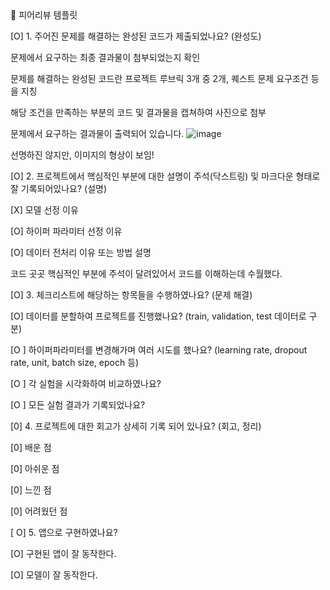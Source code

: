 <aside> 🤔 피어리뷰 템플릿 

[O] 1. 주어진 문제를 해결하는 완성된 코드가 제출되었나요? (완성도) 

문제에서 요구하는 최종 결과물이 첨부되었는지 확인 

문제를 해결하는 완성된 코드란 프로젝트 루브릭 3개 중 2개, 퀘스트 문제 요구조건 등을 지칭  

해당 조건을 만족하는 부분의 코드 및 결과물을 캡쳐하여 사진으로 첨부 

문제에서 요구하는 결과물이 출력되어 있습니다. 
![image](https://github.com/user-attachments/assets/4f562ae0-a32a-4105-948f-a31af18b877d)

 

선명하진 않지만, 이미지의 형상이 보임! 

 

[O] 2. 프로젝트에서 핵심적인 부분에 대한 설명이 주석(닥스트링) 및 마크다운 형태로 잘 기록되어있나요? (설명) 

[X] 모델 선정 이유 

[O] 하이퍼 파라미터 선정 이유 

[O] 데이터 전처리 이유 또는 방법 설명 

 코드 곳곳 핵심적인 부분에 주석이 달려있어서 코드를 이해하는데 수월했다. 

 

[O] 3. 체크리스트에 해당하는 항목들을 수행하였나요? (문제 해결) 

[O] 데이터를 분할하여 프로젝트를 진행했나요? (train, validation, test 데이터로 구분) 

[O ] 하이퍼파라미터를 변경해가며 여러 시도를 했나요? (learning rate, dropout rate, unit, batch size, epoch 등) 

[O ] 각 실험을 시각화하여 비교하였나요? 

[O ] 모든 실험 결과가 기록되었나요? 


[0] 4. 프로젝트에 대한 회고가 상세히 기록 되어 있나요? (회고, 정리) 

[0] 배운 점 

[0] 아쉬운 점 

[0] 느낀 점 

[0] 어려웠던 점 

[ O] 5. 앱으로 구현하였나요? 

[O] 구현된 앱이 잘 동작한다. 

[O] 모델이 잘 동작한다. </aside> 
